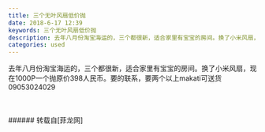 ```yaml
---
title: 三个无叶风扇低价抛
date: 2018-6-17 12:39
keywords: 三个无叶风扇低价抛
description: 去年八月份淘宝海运的，三个都很新，适合家里有宝宝的房间。换了小米风扇，现在1000P一个抛原价398人民币。要的联系，要两个以上makati可送货 09053024029
categories: used
---
```

<td class="t_f" id="postmessage_1427560">

去年八月份淘宝海运的，三个都很新，适合家里有宝宝的房间。换了小米风扇，现在1000P一个抛原价398人民币。要的联系，要两个以上makati可送货 <br/>
09053024029<br/>
<br/>
<img alt="" border="0" class="zoom" data-cf-modified-c6c97d478037f8f7f8e494eb-="" file="http://www.flw.ph/data/appbyme/upload/image/201806/17/5VMyeFCnsuu5.jpg" id="aimg_Qmp93" lazyloadthumb="1" onclick="" onmouseover="" src="http://www.flw.ph/data/appbyme/upload/image/201806/17/5VMyeFCnsuu5.jpg"/><br/>
<br/>
</td>
###### 转载自[菲龙网]